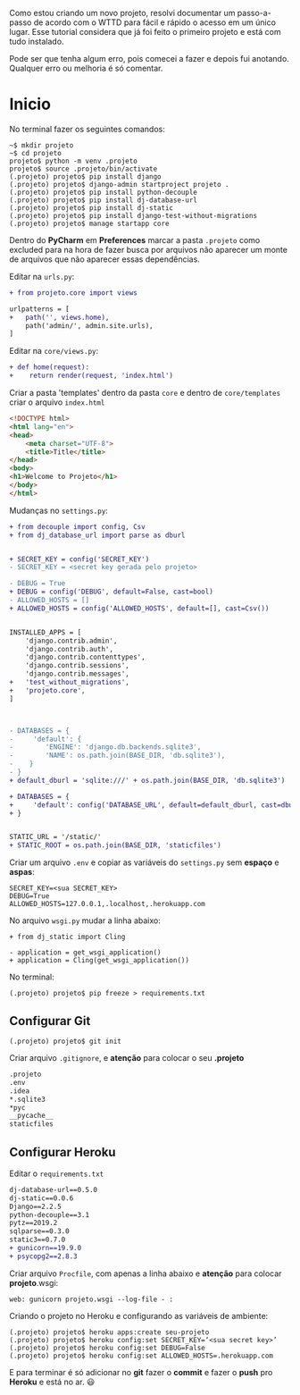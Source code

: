 Como estou criando um novo projeto, resolvi documentar um passo-a-passo de acordo com o WTTD para fácil e rápido o acesso em um único lugar. 
Esse tutorial considera que já foi feito o primeiro projeto e está com tudo instalado. 

Pode ser que tenha algum erro, pois comecei a fazer e depois fui anotando.
Qualquer erro ou melhoria é só comentar.


# Inicio 

No terminal fazer os seguintes comandos:

```     
~$ mkdir projeto
~$ cd projeto
projeto$ python -m venv .projeto
projeto$ source .projeto/bin/activate
(.projeto) projeto$ pip install django
(.projeto) projeto$ django-admin startproject projeto .
(.projeto) projeto$ pip install python-decouple
(.projeto) projeto$ pip install dj-database-url
(.projeto) projeto$ pip install dj-static
(.projeto) projeto$ pip install django-test-without-migrations
(.projeto) projeto$ manage startapp core
```
Dentro do **PyCharm** em **Preferences** marcar a pasta `.projeto` como excluded para na hora de fazer busca por arquivos não aparecer um monte de arquivos que não aparecer essas dependências.  


Editar na `urls.py`:

```diff
+ from projeto.core import views

urlpatterns = [
+   path('', views.home),
    path('admin/', admin.site.urls),
]
```
Editar na `core/views.py`:
```diff
+ def home(request):
+    return render(request, 'index.html')
```

Criar a pasta 'templates' dentro da pasta `core` e dentro de `core/templates` criar o arquivo `index.html`

```html
<!DOCTYPE html>
<html lang="en">
<head>
    <meta charset="UTF-8">
    <title>Title</title>
</head>
<body>
<h1>Welcome to Projeto</h1>
</body>
</html>
```

Mudanças no  `settings.py`:

```diff  
+ from decouple import config, Csv
+ from dj_database_url import parse as dburl


+ SECRET_KEY = config('SECRET_KEY')
- SECRET_KEY = <secret key gerada pelo projeto>

- DEBUG = True
+ DEBUG = config('DEBUG', default=False, cast=bool)
- ALLOWED_HOSTS = []
+ ALLOWED_HOSTS = config('ALLOWED_HOSTS', default=[], cast=Csv())


INSTALLED_APPS = [
    'django.contrib.admin',
    'django.contrib.auth',
    'django.contrib.contenttypes',
    'django.contrib.sessions',
    'django.contrib.messages',
+   'test_without_migrations',
+   'projeto.core', 
]



- DATABASES = {
-     'default': {
-        'ENGINE': 'django.db.backends.sqlite3',
-        'NAME': os.path.join(BASE_DIR, 'db.sqlite3'),
-    }
- }
+ default_dburl = 'sqlite:///' + os.path.join(BASE_DIR, 'db.sqlite3')

+ DATABASES = {
+     'default': config('DATABASE_URL', default=default_dburl, cast=dburl),
+ }


STATIC_URL = '/static/'
+ STATIC_ROOT = os.path.join(BASE_DIR, 'staticfiles')
```

Criar um arquivo `.env` e copiar as variáveis do  `settings.py` sem **espaço** e **aspas**:

```
SECRET_KEY=<sua SECRET_KEY> 
DEBUG=True
ALLOWED_HOSTS=127.0.0.1,.localhost,.herokuapp.com
```

No arquivo `wsgi.py` mudar a linha abaixo:
```git 
+ from dj_static import Cling

- application = get_wsgi_application()
+ application = Cling(get_wsgi_application())

```

No terminal:

```
(.projeto) projeto$ pip freeze > requirements.txt
```

## Configurar Git

```
(.projeto) projeto$ git init

```
Criar arquivo `.gitignore`, e **atenção** para colocar  o seu **.projeto**
```bash 
.projeto
.env
.idea
*.sqlite3
*pyc
__pycache__
staticfiles
````

## Configurar Heroku

Editar o `requirements.txt`

```diff 
dj-database-url==0.5.0
dj-static==0.0.6
Django==2.2.5
python-decouple==3.1
pytz==2019.2
sqlparse==0.3.0
static3==0.7.0
+ gunicorn==19.9.0
+ psycopg2==2.8.3
```

Criar arquivo `Procfile`, com apenas a linha abaixo e **atenção** para colocar **projeto**.wsgi: 
```
web: gunicorn projeto.wsgi --log-file - :
```

Criando o projeto no Heroku e configurando as variáveis de ambiente:
``` 
(.projeto) projeto$ heroku apps:create seu-projeto
(.projeto) projeto$ heroku config:set SECRET_KEY=‘<sua secret key>’
(.projeto) projeto$ heroku config:set DEBUG=False
(.projeto) projeto$ heroku config:set ALLOWED_HOSTS=.herokuapp.com
```

E para terminar é só adicionar no **git** fazer o **commit** e fazer o **push** pro **Heroku** e está no ar. :smiley: